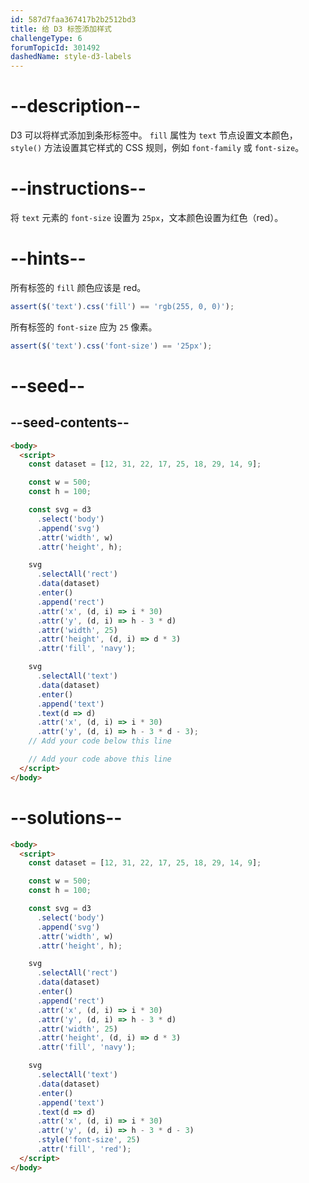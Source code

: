 ```yaml
---
id: 587d7faa367417b2b2512bd3
title: 给 D3 标签添加样式
challengeType: 6
forumTopicId: 301492
dashedName: style-d3-labels
---
```


# --description--

D3 可以将样式添加到条形标签中。 `fill` 属性为 `text` 节点设置文本颜色， `style()` 方法设置其它样式的 CSS 规则，例如 `font-family` 或 `font-size`。

# --instructions--

将 `text` 元素的 `font-size` 设置为 `25px`，文本颜色设置为红色（red）。

# --hints--

所有标签的 `fill` 颜色应该是 red。

```js
assert($('text').css('fill') == 'rgb(255, 0, 0)');
```

所有标签的 `font-size` 应为 `25` 像素。

```js
assert($('text').css('font-size') == '25px');
```

# --seed--

## --seed-contents--

```html
<body>
  <script>
    const dataset = [12, 31, 22, 17, 25, 18, 29, 14, 9];

    const w = 500;
    const h = 100;

    const svg = d3
      .select('body')
      .append('svg')
      .attr('width', w)
      .attr('height', h);

    svg
      .selectAll('rect')
      .data(dataset)
      .enter()
      .append('rect')
      .attr('x', (d, i) => i * 30)
      .attr('y', (d, i) => h - 3 * d)
      .attr('width', 25)
      .attr('height', (d, i) => d * 3)
      .attr('fill', 'navy');

    svg
      .selectAll('text')
      .data(dataset)
      .enter()
      .append('text')
      .text(d => d)
      .attr('x', (d, i) => i * 30)
      .attr('y', (d, i) => h - 3 * d - 3);
    // Add your code below this line

    // Add your code above this line
  </script>
</body>
```

# --solutions--

```html
<body>
  <script>
    const dataset = [12, 31, 22, 17, 25, 18, 29, 14, 9];

    const w = 500;
    const h = 100;

    const svg = d3
      .select('body')
      .append('svg')
      .attr('width', w)
      .attr('height', h);

    svg
      .selectAll('rect')
      .data(dataset)
      .enter()
      .append('rect')
      .attr('x', (d, i) => i * 30)
      .attr('y', (d, i) => h - 3 * d)
      .attr('width', 25)
      .attr('height', (d, i) => d * 3)
      .attr('fill', 'navy');

    svg
      .selectAll('text')
      .data(dataset)
      .enter()
      .append('text')
      .text(d => d)
      .attr('x', (d, i) => i * 30)
      .attr('y', (d, i) => h - 3 * d - 3)
      .style('font-size', 25)
      .attr('fill', 'red');
  </script>
</body>
```
